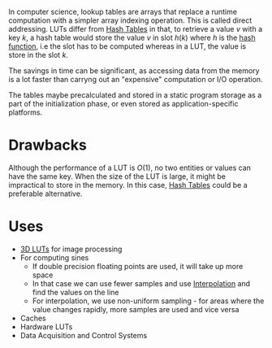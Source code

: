 In computer science, lookup tables are arrays that replace a runtime computation with a simpler array indexing operation. This is  called direct addressing. LUTs differ from [Hash Tables](hash%20tables.md) in that, to retrieve a value $v$ with a key $k$, a hash table would store the value $v$ in slot $h(k)$ where $h$ is the [hash function](hash%20function), i.e the slot has to be computed whereas in a LUT, the value is store in the slot $k$.

The savings in time can be significant, as accessing data from the memory is a lot faster than carryng out an "expensive" computation or I/O operation.

The tables maybe precalculated and stored in a static program storage as a part of the initialization phase, or even stored as application-specific platforms.

# Drawbacks
Although the performance of a LUT is $O(1)$, no two entities or values can have the same key. When the size of the LUT is large, it might be impractical to store in the memory. In this case, [Hash Tables](hash%20tables.md) could be a preferable alternative.

# Uses
- [3D LUTs](3D%20LUTs.md) for image processing
- For computing sines
	- If double precision floating points are used, it will take up more space
	- In that case we can use fewer samples and use [Interpolation](Interpolation.md) and find the values on the line
	- For interpolation, we use non-uniform sampling - for areas where the value changes rapidly, more samples are used and vice versa
- Caches
- Hardware LUTs
- Data Acquisition and Control Systems